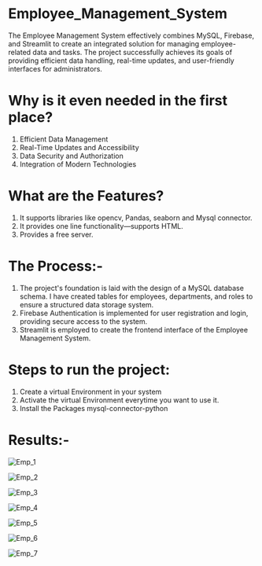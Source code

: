 # Employee_Management_System
The Employee Management System effectively combines MySQL, Firebase, and Streamlit to create an integrated solution for managing employee-related data and tasks. The project successfully achieves its goals of providing efficient data handling, real-time updates, and user-friendly interfaces for administrators.

# Why is it even needed in the first place?
1. Efficient Data Management
2. Real-Time Updates and Accessibility
3. Data Security and Authorization
4. Integration of Modern Technologies

# What are the Features?
1. It supports libraries like opencv, Pandas, seaborn and Mysql connector.
2. It provides one line functionality—supports HTML.
3. Provides a free server.

# The Process:-
1. The project's foundation is laid with the design of a MySQL database schema. I have created tables for employees, departments, and roles to ensure a structured data storage system. 
2. Firebase Authentication is implemented for user registration and login, providing secure access to the system. 
3. Streamlit is employed to create the frontend interface of the Employee Management System.

# Steps to run the project:
1. Create a virtual Environment in your system
2. Activate the virtual Environment everytime you want to use it.
3. Install the Packages mysql-connector-python

# Results:-
![Emp_1](https://github.com/SharbaniChakraborty/Employee_Management_System/assets/170112191/549ec59b-34f8-47a6-aad8-e4af443c1249)

![Emp_2](https://github.com/SharbaniChakraborty/Employee_Management_System/assets/170112191/9c552725-e770-4933-8815-3534cc38b33d)

![Emp_3](https://github.com/SharbaniChakraborty/Employee_Management_System/assets/170112191/c02ad2d2-2299-4f28-88d4-cf1009668100)

![Emp_4](https://github.com/SharbaniChakraborty/Employee_Management_System/assets/170112191/b409b9d6-5592-49b6-bc11-16d7003cbd40)

![Emp_5](https://github.com/SharbaniChakraborty/Employee_Management_System/assets/170112191/452c1acc-b5ed-4cd6-96f5-e7194298a2b8)

![Emp_6](https://github.com/SharbaniChakraborty/Employee_Management_System/assets/170112191/2cb6364d-6a1f-4562-bdd0-e50d9d4acd74)

![Emp_7](https://github.com/SharbaniChakraborty/Employee_Management_System/assets/170112191/5583a15f-e425-4bc9-9052-eb5b35a7ffcc)




   

